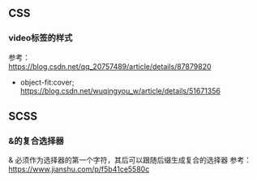 ## CSS
### video标签的样式
参考：  
https://blog.csdn.net/qq_20757489/article/details/87879820  

+ object-fit:cover;  
https://blog.csdn.net/wuqingyou_w/article/details/51671356  

## SCSS
### &的复合选择器
& 必须作为选择器的第一个字符，其后可以跟随后缀生成复合的选择器
参考：   
https://www.jianshu.com/p/f5b41ce5580c
